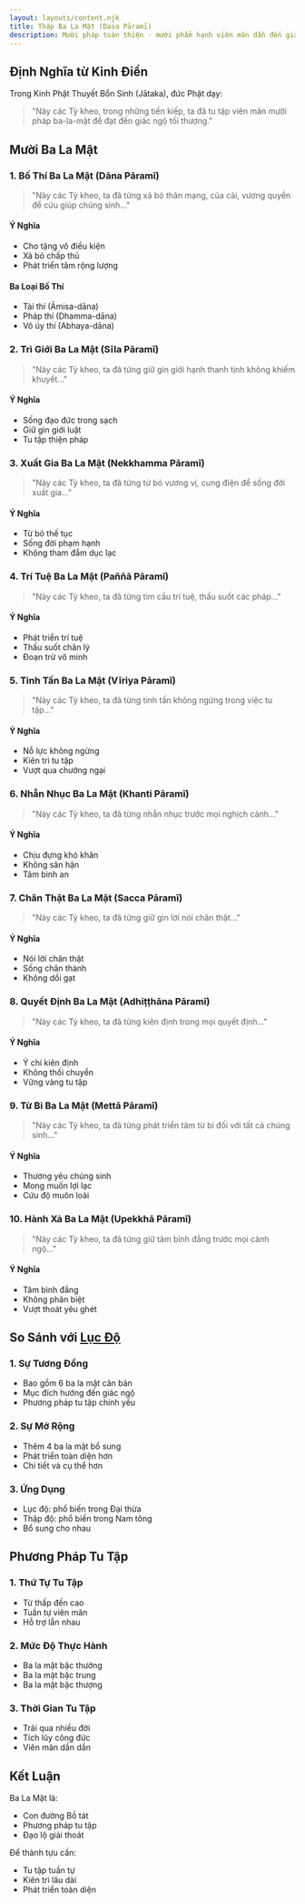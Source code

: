 ```yaml
---
layout: layouts/content.njk
title: Thập Ba La Mật (Dasa Pāramī)
description: Mười pháp toàn thiện - mười phẩm hạnh viên mãn dẫn đến giác ngộ
---
```


## Định Nghĩa từ Kinh Điển

Trong Kinh Phật Thuyết Bổn Sinh (Jātaka), đức Phật dạy:

> "Này các Tỳ kheo, trong những tiền kiếp, ta đã tu tập viên mãn mười pháp ba-la-mật để đạt đến giác ngộ tối thượng."

## Mười Ba La Mật

### 1. Bố Thí Ba La Mật (Dāna Pāramī)
> "Này các Tỳ kheo, ta đã từng xả bỏ thân mạng, của cải, vương quyền để cứu giúp chúng sinh..."

#### Ý Nghĩa
- Cho tặng vô điều kiện
- Xả bỏ chấp thủ
- Phát triển tâm rộng lượng

#### Ba Loại Bố Thí
- Tài thí (Āmisa-dāna)
- Pháp thí (Dhamma-dāna)
- Vô úy thí (Abhaya-dāna)

### 2. Trì Giới Ba La Mật (Sīla Pāramī)
> "Này các Tỳ kheo, ta đã từng giữ gìn giới hạnh thanh tịnh không khiếm khuyết..."

#### Ý Nghĩa
- Sống đạo đức trong sạch
- Giữ gìn giới luật
- Tu tập thiện pháp

### 3. Xuất Gia Ba La Mật (Nekkhamma Pāramī)
> "Này các Tỳ kheo, ta đã từng từ bỏ vương vị, cung điện để sống đời xuất gia..."

#### Ý Nghĩa
- Từ bỏ thế tục
- Sống đời phạm hạnh
- Không tham đắm dục lạc

### 4. Trí Tuệ Ba La Mật (Paññā Pāramī)
> "Này các Tỳ kheo, ta đã từng tìm cầu trí tuệ, thấu suốt các pháp..."

#### Ý Nghĩa
- Phát triển trí tuệ
- Thấu suốt chân lý
- Đoạn trừ vô minh

### 5. Tinh Tấn Ba La Mật (Vīriya Pāramī)
> "Này các Tỳ kheo, ta đã từng tinh tấn không ngừng trong việc tu tập..."

#### Ý Nghĩa
- Nỗ lực không ngừng
- Kiên trì tu tập
- Vượt qua chướng ngại

### 6. Nhẫn Nhục Ba La Mật (Khanti Pāramī)
> "Này các Tỳ kheo, ta đã từng nhẫn nhục trước mọi nghịch cảnh..."

#### Ý Nghĩa
- Chịu đựng khó khăn
- Không sân hận
- Tâm bình an

### 7. Chân Thật Ba La Mật (Sacca Pāramī)
> "Này các Tỳ kheo, ta đã từng giữ gìn lời nói chân thật..."

#### Ý Nghĩa
- Nói lời chân thật
- Sống chân thành
- Không dối gạt

### 8. Quyết Định Ba La Mật (Adhiṭṭhāna Pāramī)
> "Này các Tỳ kheo, ta đã từng kiên định trong mọi quyết định..."

#### Ý Nghĩa
- Ý chí kiên định
- Không thối chuyển
- Vững vàng tu tập

### 9. Từ Bi Ba La Mật (Mettā Pāramī)
> "Này các Tỳ kheo, ta đã từng phát triển tâm từ bi đối với tất cả chúng sinh..."

#### Ý Nghĩa
- Thương yêu chúng sinh
- Mong muốn lợi lạc
- Cứu độ muôn loài

### 10. Hành Xả Ba La Mật (Upekkhā Pāramī)
> "Này các Tỳ kheo, ta đã từng giữ tâm bình đẳng trước mọi cảnh ngộ..."

#### Ý Nghĩa
- Tâm bình đẳng
- Không phân biệt
- Vượt thoát yêu ghét

## So Sánh với [Lục Độ](/content/luc-do/)

### 1. Sự Tương Đồng
- Bao gồm 6 ba la mật căn bản
- Mục đích hướng đến giác ngộ
- Phương pháp tu tập chính yếu

### 2. Sự Mở Rộng
- Thêm 4 ba la mật bổ sung
- Phát triển toàn diện hơn
- Chi tiết và cụ thể hơn

### 3. Ứng Dụng
- Lục độ: phổ biến trong Đại thừa
- Thập độ: phổ biến trong Nam tông
- Bổ sung cho nhau

## Phương Pháp Tu Tập

### 1. Thứ Tự Tu Tập
- Từ thấp đến cao
- Tuần tự viên mãn
- Hỗ trợ lẫn nhau

### 2. Mức Độ Thực Hành
- Ba la mật bậc thường
- Ba la mật bậc trung
- Ba la mật bậc thượng

### 3. Thời Gian Tu Tập
- Trải qua nhiều đời
- Tích lũy công đức
- Viên mãn dần dần

## Kết Luận

Ba La Mật là:
- Con đường Bồ tát
- Phương pháp tu tập
- Đạo lộ giải thoát

Để thành tựu cần:
- Tu tập tuần tự
- Kiên trì lâu dài
- Phát triển toàn diện
